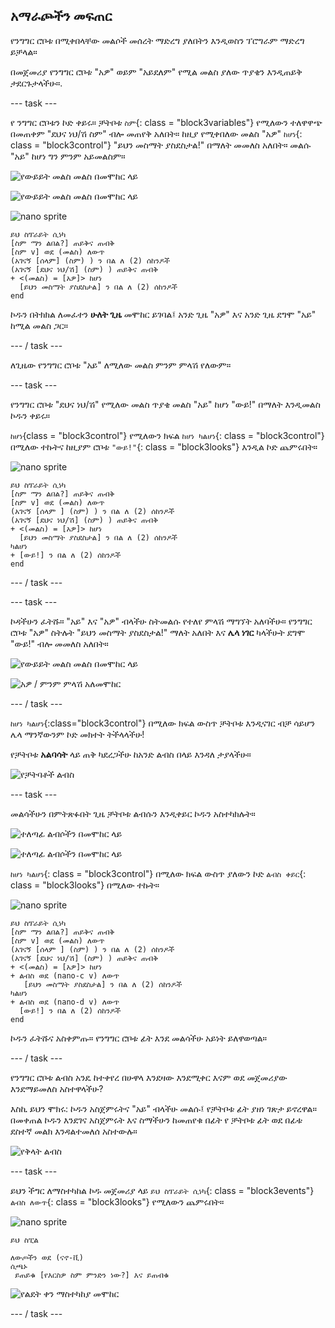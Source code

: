 ## አማራጮችን መፍጠር

የንግግር ሮቦቱ በሚቀበላቸው መልሶች መሰረት ማድረግ ያለበትን እንዲወስን ፕሮግራም ማድረግ ይቻላል።

በመጀመሪያ የንግግር ሮቦቱ "አዎ" ወይም "አይደለም" የሚል መልስ ያለው ጥያቄን እንዲጠይቅ ታደርጉታላችሁ።.

\--- task \---

የ ንግግር ሮቦቱን ኮድ ቀይሩ። ቻትቦቱ `ስም`{: class = "block3variables"} የሚለውን ተለዋዋጭ በመጠቀም "ደህና ነህ/ሽ ስም" ብሎ መጠየቅ አለበት። ከዚያ የሚቀበለው መልስ "አዎ" `ከሆነ`{: class = "block3control"} "ይህን መስማት ያስደስታል!" በማለት መመለስ አለበት። መልሱ "አይ" ከሆነ ግን ምንም አይመልስም።

![የውይይት መልስ መልስ በመሞከር ላይ](images/chatbot-if-test1-annotated.png)

![የውይይት መልስ መልስ በመሞከር ላይ](images/chatbot-if-test2.png)

![nano sprite](images/nano-sprite.png)

```blocks3
ይህ ስፕራይት ሲነካ
[ስም ማን ልበል?] ጠይቅና ጠብቅ
[ስም v] ወደ (መልስ) ለውጥ
(አገናኝ [ሰላም] (ስም) ) ን በል ለ (2) ሰከንዶች
(አገናኝ [ደህና ነህ/ሽ] (ስም) ) ጠይቅና ጠብቅ
+ <(መልስ) = [አዎ]> ከሆነ
  [ይህን መስማት ያስደስታል] ን በል ለ (2) ሰከንዶች
end
```

ኮዱን በትክክል ለመፈተን **ሁለት ጊዜ** መሞከር ይገባል፤ አንድ ጊዜ "አዎ" እና አንድ ጊዜ ደግሞ "አይ" ከሚል መልስ ጋር።

\--- / task \---

ለጊዜው የንግግር ሮቦቱ "አይ" ለሚለው መልስ ምንም ምላሽ የለውም።

\--- task \---

የንግግር ሮቦቱ "ደህና ነህ/ሽ" የሚለው መልስ ጥያቄ መልስ "አይ" ከሆነ "ውይ!" በማለት እንዲመልስ ኮዱን ቀይሩ።

`ከሆነ`{class = "block3control"} የሚለውን ክፍል `ከሆነ ካልሆነ`{: class = "block3control"} በሚለው ተኩትና ከዚያም ሮቦቱ `"ውይ!"`{: class = "block3looks"} እንዲል ኮድ ጨምሩበት።

![nano sprite](images/nano-sprite.png)

```blocks3
ይህ ስፕራይት ሲነካ
[ስም ማን ልበል?] ጠይቅና ጠብቅ
[ስም v] ወደ (መልስ) ለውጥ
(አገናኝ [ሰላም ] (ስም) ) ን በል ለ (2) ሰከንዶች
(አገናኝ [ደህና ነህ/ሽ] (ስም) ) ጠይቅና ጠብቅ
+ <(መልስ) = [አዎ]> ከሆነ
  [ይህን መስማት ያስደስታል] ን በል ለ (2) ሰከንዶች
ካልሆነ 
+ [ውይ!] ን በል ለ (2) ሰከንዶች
end
```

\--- / task \---

\--- task \---

ኮዳችሁን ፈትሹ። "አይ" እና "አዎ" ብላችሁ ስትመልሱ የተለየ ምላሽ ማግኘት አለባችሁ። የንግግር ሮቦቱ "አዎ" ስትሉት "ይህን መስማት ያስደስታል!" ማለት አለበት እና **ሌላ ነገር** ካላችሁት ደግሞ "ውይ!" ብሎ መመለስ አለበት።

![የውይይት መልስ መልስ በመሞከር ላይ](images/chatbot-if-test2.png)

![አዎ / ምንም ምላሽ አለመሞከር](images/chatbot-if-else-test.png)

\--- / task \---

`ከሆነ ካልሆነ`{:class="block3control"} በሚለው ክፍል ውስጥ ቻትቦቱ እንዲናገር ብቻ ሳይሆን ሌላ ማንኛውንም ኮድ መክተት ትችላላችሁ!

የቻትቦቱ **አልባሳት** ላይ ጠቅ ካደረጋችሁ ከአንድ ልብስ በላይ እንዳለ ታያላችሁ።

![የቻትባቶች ልብስ](images/chatbot-costume-view-annotated.png)

\--- task \---

መልሳችሁን በምትጽፉበት ጊዜ ቻትቦቱ ልብሱን እንዲቀይር ኮዱን አስተካክሉት።

![ተለጣፊ ልብሶችን በመሞከር ላይ](images/chatbot-costume-test1.png)

![ተለጣፊ ልብሶችን በመሞከር ላይ](images/chatbot-costume-test2.png)

`ከሆነ ካልሆነ`{: class = "block3control"} በሚለው ክፍል ውስጥ ያለውን ኮድ `ልብስ ቀይር`{: class = "block3looks"} በሚለው ተኩት።

![nano sprite](images/nano-sprite.png)

```blocks3
ይህ ስፕራይት ሲነካ
[ስም ማን ልበል?] ጠይቅና ጠብቅ
[ስም v] ወደ (መልስ) ለውጥ
(አገናኝ [ሰላም ] (ስም) ) ን በል ለ (2) ሰከንዶች
(አገናኝ [ደህና ነህ/ሽ] (ስም) ) ጠይቅና ጠብቅ
+ <(መልስ) = [አዎ]> ከሆነ 
+ ልብስ ወደ (nano-c v) ለውጥ
   [ይህን መስማት ያስደስታል] ን በል ለ (2) ሰከንዶች
ካልሆነ 
+ ልብስ ወደ (nano-d v) ለውጥ
  [ውይ!] ን በል ለ (2) ሰከንዶች
end
```

ኮዱን ፈትሹና አስቀምጡ። የንግግር ሮቦቱ ፊት እንደ መልሳችሁ አይነት ይለዋወጣል።

\--- / task \---

የንግግር ሮቦቱ ልብስ አንዴ ከተቀየረ በሁዋላ እንደዛው እንደሚቀር እናም ወደ መጀመሪያው እንደማይመለስ አስተዋላችሁ?

እስኪ ይህን ሞክሩ: ኮዱን አስጀምሩትና "አይ" ብላችሁ መልሱ፤ የቻትቦቱ ፊት ያዘነ ገጽታ ይኖረዋል። በመቀጠል ኮዱን እንደገና አስጀምሩት እና ስማችሁን ከመጠየቁ በፊት የ ቻትቦቱ ፊት ወደ በፊቱ ደስተኛ መልክ እንዳልተመለሰ አስተውሉ።

![የቅላት ልብስ](images/chatbot-costume-bug-test.png)

\--- task \---

ይህን ችግር ለማስተካከል ኮዱ መጀመሪያ ላይ `ይህ ስፕራይት ሲነካ`{: class = "block3events"} `ልብስ ለውጥ`{: class = "block3looks"} የሚለውን ጨምሩበት።

![nano sprite](images/nano-sprite.png)

```blocks3
ይህ ስፒል

ለውጦችን ወደ (ናኖ-ቪ)
ሲጫኑ 
 ይጠይቁ [የእርስዎ ስም ምንድን ነው?] እና ይጠብቁ
```

![የልደት ቀን ማስተካከያ መሞከር](images/chatbot-costume-fix-test.png)

\--- / task \---